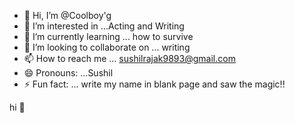 - 👋 Hi, I’m @Coolboy'g
- 👀 I’m interested in ...Acting and Writing 
- 🌱 I’m currently learning ... how to survive 
- 💞️ I’m looking to collaborate on ... writing 
- 📫 How to reach me ... sushilrajak9893@gmail.com
- 😄 Pronouns: ...Sushil 
- ⚡ Fun fact: ... write my name in blank page and saw the magic!!

<!---
Coolboy'g/Coolboy'g is a ✨ special ✨ repository because its `README.md` (this file) appears on your GitHub profile.
You can click the Preview link to take a look at your changes.
--->
hi 👋 
